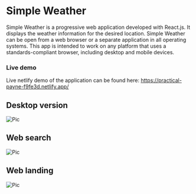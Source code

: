 # Simple Weather

Simple Weather is a progressive web application developed with React.js. It displays the weather information for the desired location. Simple Weather can be open from a web browser or a separate application in all operating systems. This app is intended to work on any platform that uses a standards-compliant browser, including desktop and mobile devices.

### Live demo

Live netlify demo of the application can be found here:
https://practical-payne-f9fe3d.netlify.app/

## Desktop version

![Pic](https://raw.githubusercontent.com/healmasud/simple-weather/master/github-overview/desktop.png)

## Web search

![Pic](https://raw.githubusercontent.com/healmasud/simple-weather/master/github-overview/web-search.png)

## Web landing

![Pic](https://raw.githubusercontent.com/healmasud/simple-weather/master/github-overview/web-landing.png)
